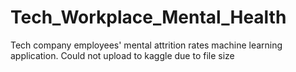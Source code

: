# Tech_Workplace_Mental_Health
Tech company employees' mental attrition rates machine learning application. 
Could not upload to kaggle due to file size
